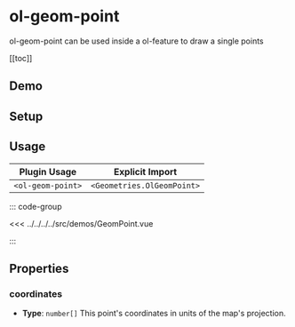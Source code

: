 # ol-geom-point

ol-geom-point can be used inside a ol-feature to draw a single points

[[toc]]

## Demo

<script setup>
import GeomPoint from "@demos/GeomPoint.vue"
</script>

<ClientOnly>
<GeomPoint />
</ClientOnly>

## Setup

<!--@include: ../../geometries.plugin.md-->

## Usage

| Plugin Usage      |      Explicit Import       |
| ----------------- | :------------------------: |
| `<ol-geom-point>` | `<Geometries.OlGeomPoint>` |

::: code-group

<<< ../../../../src/demos/GeomPoint.vue

:::

## Properties

### coordinates

- **Type**: `number[]`
  This point's coordinates in units of the map's projection.
